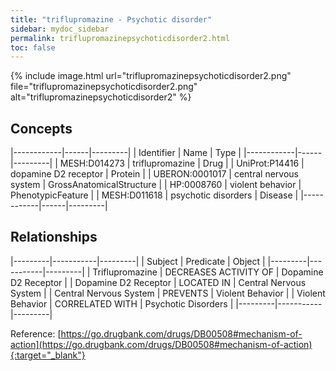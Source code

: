 ```yaml
---
title: "triflupromazine - Psychotic disorder"
sidebar: mydoc_sidebar
permalink: triflupromazinepsychoticdisorder2.html
toc: false 
---
```


{% include image.html url="triflupromazinepsychoticdisorder2.png" file="triflupromazinepsychoticdisorder2.png" alt="triflupromazinepsychoticdisorder2" %}

## Concepts

|------------|------|---------|
| Identifier | Name | Type    |
|------------|------|---------|
| MESH:D014273 | triflupromazine | Drug |
| UniProt:P14416 | dopamine D2 receptor | Protein |
| UBERON:0001017 | central nervous system | GrossAnatomicalStructure |
| HP:0008760 | violent behavior | PhenotypicFeature |
| MESH:D011618 | psychotic disorders | Disease |
|------------|------|---------|

## Relationships

|---------|-----------|---------|
| Subject | Predicate | Object  |
|---------|-----------|---------|
| Triflupromazine | DECREASES ACTIVITY OF | Dopamine D2 Receptor |
| Dopamine D2 Receptor | LOCATED IN | Central Nervous System |
| Central Nervous System | PREVENTS | Violent Behavior |
| Violent Behavior | CORRELATED WITH | Psychotic Disorders |
|---------|-----------|---------|

Reference: [https://go.drugbank.com/drugs/DB00508#mechanism-of-action](https://go.drugbank.com/drugs/DB00508#mechanism-of-action){:target="_blank"}
